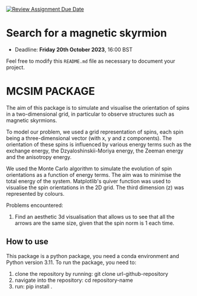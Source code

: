 [![Review Assignment Due Date](https://classroom.github.com/assets/deadline-readme-button-24ddc0f5d75046c5622901739e7c5dd533143b0c8e959d652212380cedb1ea36.svg)](https://classroom.github.com/a/Kyi6HUih)
# Search for a magnetic skyrmion

- Deadline: **Friday 20th October 2023**, 16:00 BST

Feel free to modify this `README.md` file as necessary to document your project.

# MCSIM PACKAGE 

The aim of this package is to simulate and visualise the orientation of spins in a two-dimensional grid, in particular to observe structures such as magnetic skyrmions. 

To model our problem, we used a grid representation of spins, each spin being a three-dimensional vector (with x, y and z components). The orientation of these spins is influenced by various energy terms such as the exchange energy, the Dzyaloshinskii-Moriya energy, the Zeeman energy and the anisotropy energy.

We used the Monte Carlo algorithm to simulate the evolution of spin orientations as a function of energy terms. The aim was to minimise the total energy of the system. Matplotlib's quiver function was used to visualise the spin orientations in the 2D grid. The third dimension (z) was represented by colours.

Problems encountered: 

1) Find an aesthetic 3d visualisation that allows us to see that all the arrows are the same size, given that the spin norm is 1 each time. 

## How to use

This package is a python package, you need a conda environment and Python version 3.11. To run the package, you need to:
1) clone the repository by running: git clone url-github-repository
2) navigate into the repository: cd repository-name
3) run: pip install .


```python

```

